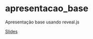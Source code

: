 # apresentacao_base
Apresentação base usando reveal.js

[Slides](https://jp-guimaraes.github.io/raid/)
